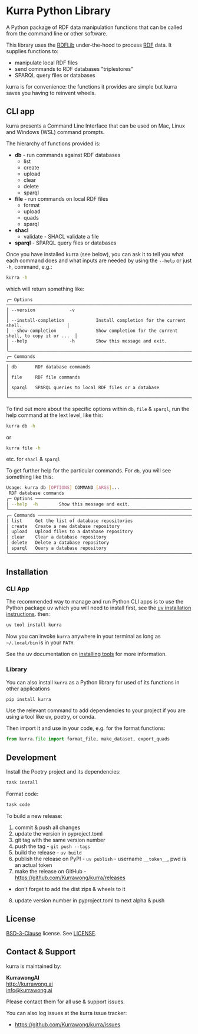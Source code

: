 # Kurra Python Library

A Python package of RDF data manipulation functions that can be called from the command line or other software.

This library uses the [RDFLib](https://pypi.org/project/rdflib/) under-the-hood to process 
[RDF](https://www.w3.org/RDF/) data. It supplies functions to:

* manipulate local RDF files
* send commands to RDF databases "triplestores"
* SPARQL query files or databases

kurra is for convenience: the functions it provides are simple but kurra saves you having to reinvent wheels.


## CLI app

kurra presents a Command Line Interface that can be used on Mac, Linux and Windows (WSL) command prompts. 

The hierarchy of functions provided is:

* **db** - run commands against RDF databases
  * list
  * create
  * upload
  * clear
  * delete
  * sparql
* **file** - run commands on local RDF files
  * format
  * upload
  * quads
  * sparql
* **shacl**
  * validate - SHACL validate a file
* **sparql** - SPARQL query files or databases

Once you have installed kurra (see below), you can ask it to tell you what each command does and what inputs are needed by using the `--help` or just `-h`, command, e.g.:

```bash
kurra -h
```

which will return something like:

```
╭─ Options ─────────────────────────────────────────────────────────────────────────────────╮
│ --version             -v                                                                  │
│ --install-completion            Install completion for the current shell.                 │
│ --show-completion               Show completion for the current shell, to copy it or ...  │
│ --help                -h        Show this message and exit.                               │
╰───────────────────────────────────────────────────────────────────────────────────────────╯
╭─ Commands ────────────────────────────────────────────────────────────────────────────────╮
│ db       RDF database commands                                                            │
│ file     RDF file commands                                                                │
│ sparql   SPARQL queries to local RDF files or a database                                  │
╰───────────────────────────────────────────────────────────────────────────────────────────╯
```

To find out more about the specific options within `db`, `file` & `sparql`, run the help command at the lext level, like this:

```bash
kurra db -h
```

or

```bash
kurra file -h
```

etc. for `shacl` & `sparql`

To get further help for the particular commands. For `db`, you will see something like this:

```bash
Usage: kurra db [OPTIONS] COMMAND [ARGS]...                                                                                                                                 
 RDF database commands                                                                                                                                                      
╭─ Options ─────────────────────────────────────────────────────────────────────────────────────╮
│ --help  -h        Show this message and exit.                                                 │
╰───────────────────────────────────────────────────────────────────────────────────────────────╯
╭─ Commands ────────────────────────────────────────────────────────────────────────────────────╮
│ list     Get the list of database repositories                                                │
│ create   Create a new database repository                                                     │
│ upload   Upload files to a database repository                                                │
│ clear    Clear a database repository                                                          │
│ delete   Delete a database repository                                                         │
│ sparql   Query a database repository                                                          │
╰───────────────────────────────────────────────────────────────────────────────────────────────╯
```


## Installation

### CLI App

The recommended way to manage and run Python CLI apps is to use the Python package uv which you will need to install first, see the [uv installation instructions](https://docs.astral.sh/uv/getting-started/installation/). then:

```bash
uv tool install kurra
```

Now you can invoke `kurra` anywhere in your terminal as long as `~/.local/bin` is in your `PATH`.

See the uv documentation on [installing tools](https://docs.astral.sh/uv/guides/tools/#installing-tools) for more information.

### Library

You can also install `kurra` as a Python library for used of its functions in other applications

```bash
pip install kurra
```

Use the relevant command to add dependencies to your project if you are using a tool like uv, poetry, or conda.

Then import it and use in your code, e.g. for the format functions:

```python
from kurra.file import format_file, make_dataset, export_quads
```

## Development

Install the Poetry project and its dependencies:

```bash
task install
```

Format code:

```bash
task code
```

To build a new release:

1. commit & push all changes
2. update the version in pyproject.toml
3. git tag with the same version number
4. push the tag - `git push --tags`
5. build the release - `uv build`
6. publish the release on PyPI - `uv publish` - username `__token__`, pwd is an actual token
7. make the release on GitHub - https://github.com/Kurrawong/kurra/releases
  * don't forget to add the dist zips & wheels to it
8. update version number in pyproject.toml to next alpha & push

## License

[BSD-3-Clause](https://opensource.org/license/bsd-3-clause/) license. See [LICENSE](LICENSE).

## Contact & Support

kurra is maintained by:

**KurrawongAI**  
<http://kurrawong.ai>  
<info@kurrawong.ai>  

Please contact them for all use & support issues.

You can also log issues at the kurra issue tracker:

* <https://github.com/Kurrawong/kurra/issues>
